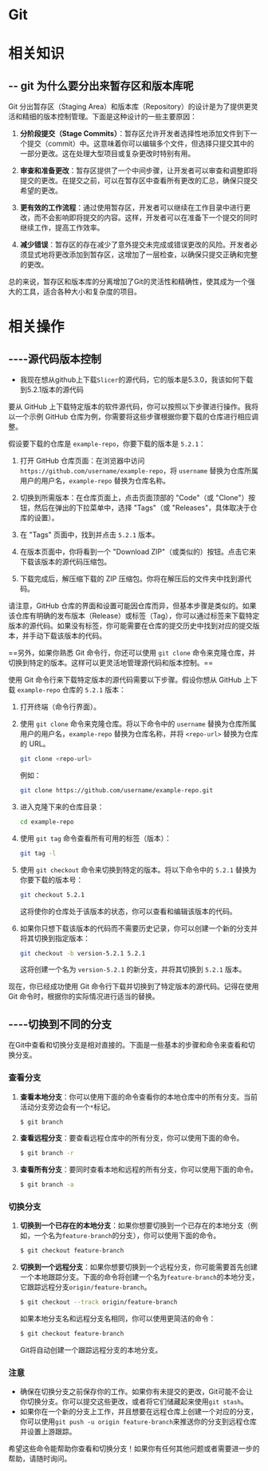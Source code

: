 # Git



# 相关知识



## -- git 为什么要分出来暂存区和版本库呢

Git 分出暂存区（Staging Area）和版本库（Repository）的设计是为了提供更灵活和精细的版本控制管理。下面是这种设计的一些主要原因：

1. **分阶段提交（Stage Commits）**：暂存区允许开发者选择性地添加文件到下一个提交（commit）中。这意味着你可以编辑多个文件，但选择只提交其中的一部分更改。这在处理大型项目或复杂更改时特别有用。

2. **审查和准备更改**：暂存区提供了一个中间步骤，让开发者可以审查和调整即将提交的更改。在提交之前，可以在暂存区中查看所有更改的汇总，确保只提交希望的更改。

3. **更有效的工作流程**：通过使用暂存区，开发者可以继续在工作目录中进行更改，而不会影响即将提交的内容。这样，开发者可以在准备下一个提交的同时继续工作，提高工作效率。

4. **减少错误**：暂存区的存在减少了意外提交未完成或错误更改的风险。开发者必须显式地将更改添加到暂存区，这增加了一层检查，以确保只提交正确和完整的更改。

总的来说，暂存区和版本库的分离增加了Git的灵活性和精确性，使其成为一个强大的工具，适合各种大小和复杂度的项目。









# 相关操作

## ----源代码版本控制

- 我现在想从github上下载`Slicer`的源代码，它的版本是5.3.0，我该如何下载到5.2.1版本的源代码

要从 GitHub 上下载特定版本的软件源代码，你可以按照以下步骤进行操作。我将以一个示例 GitHub 仓库为例，你需要将这些步骤根据你要下载的仓库进行相应调整。

假设要下载的仓库是 `example-repo`，你要下载的版本是 `5.2.1`：

1. 打开 GitHub 仓库页面：在浏览器中访问 `https://github.com/username/example-repo`，将 `username` 替换为仓库所属用户的用户名，`example-repo` 替换为仓库名称。

2. 切换到所需版本：在仓库页面上，点击页面顶部的 "Code"（或 "Clone"）按钮，然后在弹出的下拉菜单中，选择 "Tags"（或 "Releases"，具体取决于仓库的设置）。

3. 在 "Tags" 页面中，找到并点击 `5.2.1` 版本。

4. 在版本页面中，你将看到一个 "Download ZIP"（或类似的）按钮。点击它来下载该版本的源代码压缩包。

5. 下载完成后，解压缩下载的 ZIP 压缩包。你将在解压后的文件夹中找到源代码。

请注意，GitHub 仓库的界面和设置可能因仓库而异，但基本步骤是类似的。如果该仓库有明确的发布版本（Release）或标签（Tag），你可以通过标签来下载特定版本的源代码。如果没有标签，你可能需要在仓库的提交历史中找到对应的提交版本，并手动下载该版本的代码。



==另外，如果你熟悉 Git 命令行，你还可以使用 `git clone` 命令来克隆仓库，并切换到特定的版本。这样可以更灵活地管理源代码和版本控制。==

使用 Git 命令行来下载特定版本的源代码需要以下步骤。假设你想从 GitHub 上下载 `example-repo` 仓库的 `5.2.1` 版本：

1. 打开终端（命令行界面）。

2. 使用 `git clone` 命令来克隆仓库。将以下命令中的 `username` 替换为仓库所属用户的用户名，`example-repo` 替换为仓库名称，并将 `<repo-url>` 替换为仓库的 URL。

   ```bash
   git clone <repo-url>
   ```

   例如：

   ```bash
   git clone https://github.com/username/example-repo.git
   ```

3. 进入克隆下来的仓库目录：

   ```bash
   cd example-repo
   ```

4. 使用 `git tag` 命令查看所有可用的标签（版本）：

   ```bash
   git tag -l
   ```

5. 使用 `git checkout` 命令来切换到特定的版本。将以下命令中的 `5.2.1` 替换为你要下载的版本号：

   ```bash
   git checkout 5.2.1
   ```

   这将使你的仓库处于该版本的状态，你可以查看和编辑该版本的代码。

6. 如果你只想下载该版本的代码而不需要历史记录，你可以创建一个新的分支并将其切换到指定版本：

   ```bash
   git checkout -b version-5.2.1 5.2.1
   ```

   这将创建一个名为 `version-5.2.1` 的新分支，并将其切换到 `5.2.1` 版本。

现在，你已经成功使用 Git 命令行下载并切换到了特定版本的源代码。记得在使用 Git 命令时，根据你的实际情况进行适当的替换。





## ----切换到不同的分支

在Git中查看和切换分支是相对直接的。下面是一些基本的步骤和命令来查看和切换分支。

### 查看分支

1. **查看本地分支**：你可以使用下面的命令查看你的本地仓库中的所有分支。当前活动分支旁边会有一个`*`标记。

    ```bash
    $ git branch
    ```
   
2. **查看远程分支**：要查看远程仓库中的所有分支，你可以使用下面的命令。

    ```bash
    $ git branch -r
    ```
   
3. **查看所有分支**：要同时查看本地和远程的所有分支，你可以使用下面的命令。

    ```bash
    $ git branch -a
    ```

### 切换分支

1. **切换到一个已存在的本地分支**：如果你想要切换到一个已存在的本地分支（例如，一个名为`feature-branch`的分支），你可以使用下面的命令。

    ```bash
    $ git checkout feature-branch
    ```
   
2. **切换到一个远程分支**：如果你想要切换到一个远程分支，你可能需要首先创建一个本地跟踪分支。下面的命令将创建一个名为`feature-branch`的本地分支，它跟踪远程分支`origin/feature-branch`。

    ```bash
    $ git checkout --track origin/feature-branch
    ```
   
   如果本地分支名和远程分支名相同，你可以使用更简洁的命令：

    ```bash
    $ git checkout feature-branch
    ```
   
   Git将自动创建一个跟踪远程分支的本地分支。

### 注意

- 确保在切换分支之前保存你的工作。如果你有未提交的更改，Git可能不会让你切换分支。你可以提交这些更改，或者将它们储藏起来使用`git stash`。
- 如果你在一个新的分支上工作，并且想要在远程仓库上创建一个对应的分支，你可以使用`git push -u origin feature-branch`来推送你的分支到远程仓库并设置上游跟踪。

希望这些命令能帮助你查看和切换分支！如果你有任何其他问题或者需要进一步的帮助，请随时询问。